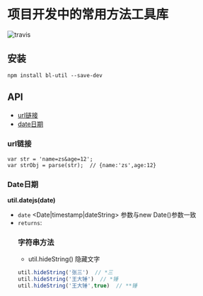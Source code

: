 # 项目开发中的常用方法工具库

![travis](https://api.travis-ci.org/banli17/bl-util.svg?branch=master)

## 安装

```
npm install bl-util --save-dev
```

## API

- [url链接](#url链接)
- [date日期](#Date日期)

### url链接

```
var str = 'name=zs&age=12';
var strObj = parse(str);  // {name:'zs',age:12}
```

### Date日期

**util.datejs(date)**

- `date` <Date|timestamp|dateString> 参数与new Date()参数一致
- `returns`: <Object>


### 字符串方法

- util.hideString()  隐藏文字

```js
util.hideString('张三')  // *三
util.hideString('王大锤')  // *锤
util.hideString('王大锤',true)  // **锤
```
